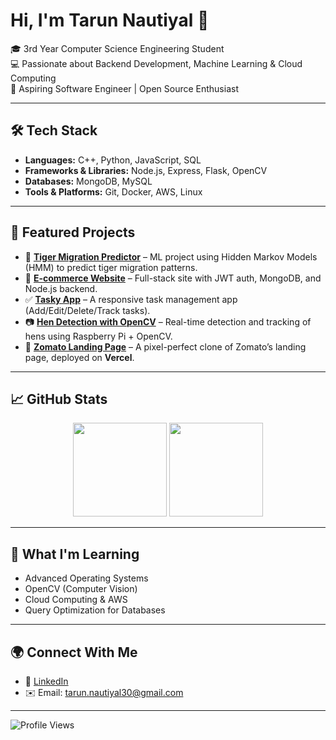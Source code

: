 # Hi, I'm Tarun Nautiyal 👋  

🎓 3rd Year Computer Science Engineering Student  
💻 Passionate about Backend Development, Machine Learning & Cloud Computing  
🚀 Aspiring Software Engineer | Open Source Enthusiast  

---

## 🛠 Tech Stack
- **Languages:** C++, Python, JavaScript, SQL  
- **Frameworks & Libraries:** Node.js, Express, Flask, OpenCV  
- **Databases:** MongoDB, MySQL  
- **Tools & Platforms:** Git, Docker, AWS, Linux  

---

## 📌 Featured Projects

- 🐯 [**Tiger Migration Predictor**](#) – ML project using Hidden Markov Models (HMM) to predict tiger migration patterns.  
- 🛒 [**E-commerce Website**](#) – Full-stack site with JWT auth, MongoDB, and Node.js backend.  
- ✅ [**Tasky App**](#) – A responsive task management app (Add/Edit/Delete/Track tasks).  
- 📷 [**Hen Detection with OpenCV**](#) – Real-time detection and tracking of hens using Raspberry Pi + OpenCV.  
- 🍴 [**Zomato Landing Page**](https://interior-designings-projects.vercel.app/zomato-landing-page) – A pixel-perfect clone of Zomato’s landing page, deployed on **Vercel**.  

---

## 📈 GitHub Stats

<p align="center">
  <img src="https://github-readme-stats.vercel.app/api?username=Tarun-Nautiyal&show_icons=true&theme=radical" height="150"/>
  <img src="https://github-readme-stats.vercel.app/api/top-langs/?username=Tarun-Nautiyal&layout=compact&theme=radical" height="150"/>
</p>

---

## 🌱 What I'm Learning
- Advanced Operating Systems  
- OpenCV (Computer Vision)  
- Cloud Computing & AWS  
- Query Optimization for Databases  

---

## 🌍 Connect With Me

- 💼 [LinkedIn](https://www.linkedin.com/in/tarun-nautiyal-b9150a316/)  
- ✉️ Email: tarun.nautiyal30@gmail.com  

---

![Profile Views](https://komarev.com/ghpvc/?username=Tarun-Nautiyal&color=blue)  
